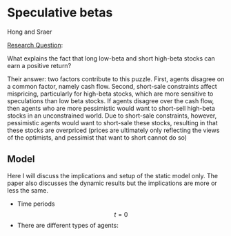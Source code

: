 # Speculative betas

Hong and Sraer 

<u>Research Question</u>: 

What explains the fact that long low-beta and short high-beta stocks can earn a positive return?

Their answer: two factors contribute to this puzzle. First, agents disagree on a common factor, namely cash flow. Second, short-sale constraints affect mispricing, particularly for high-beta stocks, which are more sensitive to speculations than low beta stocks. If agents disagree over the cash flow, then agents who are more pessimistic would want to short-sell high-beta stocks in an unconstrained world. Due to short-sale constraints, however, pessimistic agents would want to short-sale these stocks, resulting in that these stocks are overpriced (prices are ultimately only reflecting the views of the optimists, and pessimist that want to short cannot do so)

## Model

Here I will discuss the implications and setup of the static model only. The paper also discusses the dynamic results but the implications are more or less the same.

* Time periods $$ t = 0 $$
* There are different types of agents: 





